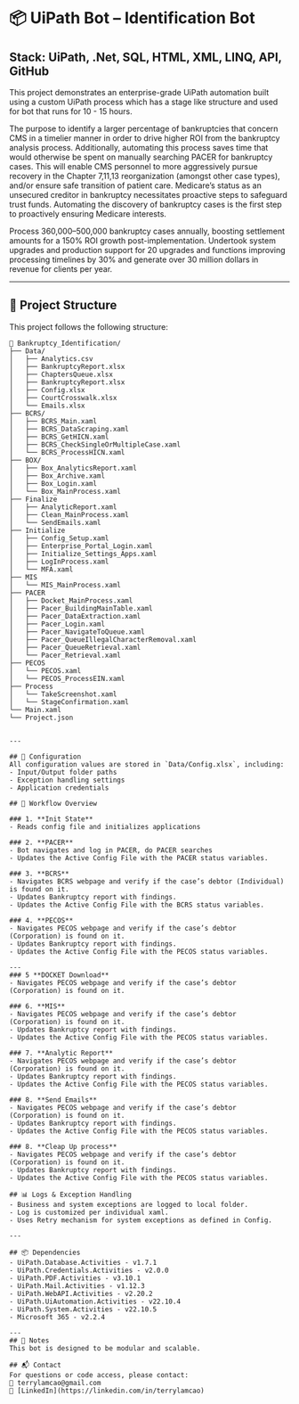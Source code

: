 # 📦 UiPath Bot – Identification Bot
## Stack: UiPath, .Net, SQL, HTML, XML, LINQ, API, GitHub

This project demonstrates an enterprise-grade UiPath automation built using a custom UiPath process which has a stage like structure and used for bot that runs for 10 - 15 hours. 

The purpose to identify a larger percentage of bankruptcies that concern CMS in a timelier manner in order to drive higher ROI from the bankruptcy analysis process. Additionally, automating this process saves time that would otherwise be spent on manually searching PACER for bankruptcy cases. This will enable CMS personnel to more aggressively pursue recovery in the Chapter 7,11,13 reorganization (amongst other case types), and/or ensure safe transition of patient care. Medicare’s status as an unsecured creditor in bankruptcy necessitates proactive steps to safeguard trust funds. Automating the discovery of bankruptcy cases is the first step to proactively ensuring Medicare interests.

Process 360,000–500,000 bankruptcy cases annually, boosting settlement amounts for a 150% ROI growth post-implementation. Undertook system upgrades and production support for 20 upgrades and functions improving processing timelines by 30% and generate over 30 million dollars in revenue for clients per year.

---

## 📁 Project Structure

This project follows the following structure:

```
📂 Bankruptcy_Identification/
├── Data/
│   ├── Analytics.csv
│   ├── BankruptcyReport.xlsx
│   ├── ChaptersQueue.xlsx
│   ├── BankruptcyReport.xlsx
│   ├── Config.xlsx
│   ├── CourtCrosswalk.xlsx
│   └── Emails.xlsx
├── BCRS/
│   ├── BCRS_Main.xaml
│   ├── BCRS_DataScraping.xaml
│   ├── BCRS_GetHICN.xaml
│   ├── BCRS_CheckSingleOrMultipleCase.xaml
│   └── BCRS_ProcessHICN.xaml
├── BOX/
│   ├── Box_AnalyticsReport.xaml
│   ├── Box_Archive.xaml
│   ├── Box_Login.xaml
│   └── Box_MainProcess.xaml
├── Finalize
│   ├── AnalyticReport.xaml
│   ├── Clean_MainProcess.xaml
│   └── SendEmails.xaml
├── Initialize
│   ├── Config_Setup.xaml
│   ├── Enterprise_Portal_Login.xaml
│   ├── Initialize_Settings_Apps.xaml
│   ├── LogInProcess.xaml
│   └── MFA.xaml
├── MIS
│   └── MIS_MainProcess.xaml
├── PACER
│   ├── Docket_MainProcess.xaml
│   ├── Pacer_BuildingMainTable.xaml
│   ├── Pacer_DataExtraction.xaml
│   ├── Pacer_Login.xaml
│   ├── Pacer_NavigateToQueue.xaml
│   ├── Pacer_QueueIllegalCharacterRemoval.xaml
│   ├── Pacer_QueueRetrieval.xaml
│   └── Pacer_Retrieval.xaml
├── PECOS
│   └── PECOS.xaml
│   └── PECOS_ProcessEIN.xaml
├── Process
│   └── TakeScreenshot.xaml
│   └── StageConfirmation.xaml
└── Main.xaml
└── Project.json


---

## 🔧 Configuration
All configuration values are stored in `Data/Config.xlsx`, including:
- Input/Output folder paths
- Exception handling settings
- Application credentials 

## 🔄 Workflow Overview

### 1. **Init State**
- Reads config file and initializes applications

### 2. **PACER**
- Bot navigates and log in PACER, do PACER searches
- Updates the Active Config File with the PACER status variables. 

### 3. **BCRS**
- Navigates BCRS webpage and verify if the case’s debtor (Individual) is found on it.
- Updates Bankruptcy report with findings.
- Updates the Active Config File with the BCRS status variables. 

### 4. **PECOS**
- Navigates PECOS webpage and verify if the case’s debtor (Corporation) is found on it.
- Updates Bankruptcy report with findings.
- Updates the Active Config File with the PECOS status variables. 

---
### 5 **DOCKET Download**
- Navigates PECOS webpage and verify if the case’s debtor (Corporation) is found on it.

### 6. **MIS**
- Navigates PECOS webpage and verify if the case’s debtor (Corporation) is found on it.
- Updates Bankruptcy report with findings.
- Updates the Active Config File with the PECOS status variables.

### 7. **Analytic Report**
- Navigates PECOS webpage and verify if the case’s debtor (Corporation) is found on it.
- Updates Bankruptcy report with findings.
- Updates the Active Config File with the PECOS status variables.

### 8. **Send Emails**
- Navigates PECOS webpage and verify if the case’s debtor (Corporation) is found on it.
- Updates Bankruptcy report with findings.
- Updates the Active Config File with the PECOS status variables.

### 8. **Cleap Up process**
- Navigates PECOS webpage and verify if the case’s debtor (Corporation) is found on it.
- Updates Bankruptcy report with findings.
- Updates the Active Config File with the PECOS status variables.

## 📊 Logs & Exception Handling
- Business and system exceptions are logged to local folder.
- Log is customized per individual xaml.
- Uses Retry mechanism for system exceptions as defined in Config.

---

## 📦 Dependencies
- UiPath.Database.Activities - v1.7.1
- UiPath.Credentials.Activities - v2.0.0 
- UiPath.PDF.Activities - v3.10.1
- UiPath.Mail.Activities - v1.12.3
- UiPath.WebAPI.Activities - v2.20.2
- UiPath.UiAutomation.Activities - v22.10.4
- UiPath.System.Activities - v22.10.5
- Microsoft 365 - v2.2.4

---
## 📝 Notes
This bot is designed to be modular and scalable.

## 📬 Contact
For questions or code access, please contact:  
📧 terrylamcao@gmail.com  
🔗 [LinkedIn](https://linkedin.com/in/terrylamcao)
